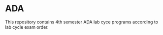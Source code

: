 # ADA
This repository contains 4th semester ADA lab cyce programs according to lab cycle exam order.
